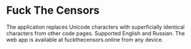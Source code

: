 # Fuck The Censors

The application replaces Unicode characters with superficially identical characters from other code pages. Supported
English and Russian. The web app is available at fuckthecensors.online from any device.


